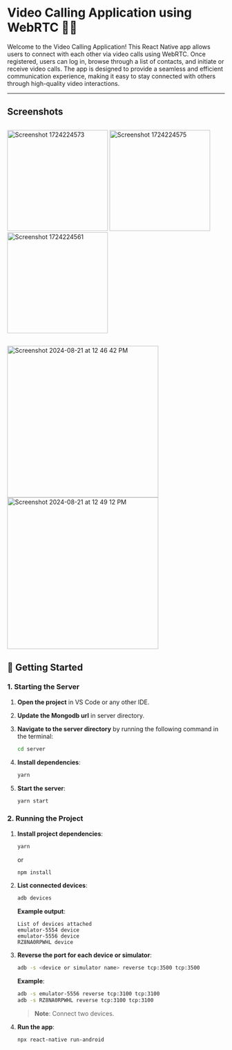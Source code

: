 
# Video Calling Application using WebRTC 📱🎥

Welcome to the Video Calling Application! This React Native app allows users to connect with each other via video calls using WebRTC. Once registered, users can log in, browse through a list of contacts, and initiate or receive video calls. The app is designed to provide a seamless and efficient communication experience, making it easy to stay connected with others through high-quality video interactions.

---

## Screenshots
##
<img src="https://github.com/user-attachments/assets/e0adc756-b1ef-493b-9a6c-7bff307f8ec8" alt="Screenshot 1724224573" width="233" /> <img src="https://github.com/user-attachments/assets/40085cc6-cefd-47f5-b9bd-635dd308c1c9" alt="Screenshot 1724224575" width="233" /> <img src="https://github.com/user-attachments/assets/cf2d0c13-2f82-464b-a151-632520abec25" alt="Screenshot 1724224561" width="233" />

##
<img src="https://github.com/user-attachments/assets/65df42c1-1784-4115-9a89-003a8759a943" alt="Screenshot 2024-08-21 at 12 46 42 PM" width="350" /> <img src="https://github.com/user-attachments/assets/0c17fae6-88e6-45d4-86e5-4e48b814e901" alt="Screenshot 2024-08-21 at 12 49 12 PM" width="350" />


## 🚀 Getting Started

### 1. **Starting the Server**

1. **Open the project** in VS Code or any other IDE.
2. **Update the Mongodb url** in server directory.
3. **Navigate to the server directory** by running the following command in the terminal:

   ```bash
   cd server
   ```

4. **Install dependencies**:

   ```bash
   yarn
   ```

5. **Start the server**:

   ```bash
   yarn start
   ```

### 2. **Running the Project**

1. **Install project dependencies**:

   ```bash
   yarn
   ```

   or

   ```bash
   npm install
   ```

2. **List connected devices**:

   ```bash
   adb devices
   ```

   **Example output**:

   ```
   List of devices attached
   emulator-5554 device
   emulator-5556 device
   RZ8NA0RPWHL device
   ```

3. **Reverse the port for each device or simulator**:

   ```bash
   adb -s <device or simulator name> reverse tcp:3500 tcp:3500
   ```

   **Example**:

   ```bash
   adb -s emulator-5556 reverse tcp:3100 tcp:3100
   adb -s RZ8NA0RPWHL reverse tcp:3100 tcp:3100
   ```

   > **Note**: Connect two devices.

4. **Run the app**:

   ```bash
   npx react-native run-android
   ```
